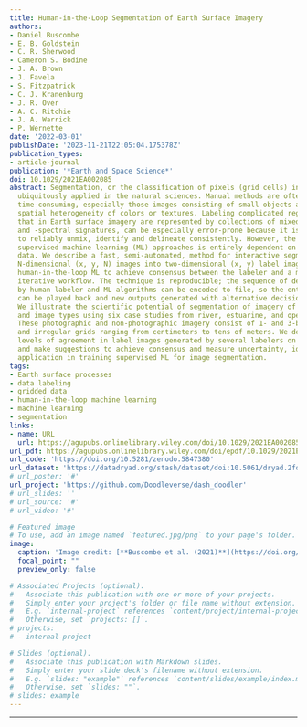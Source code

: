 ```yaml
---
title: Human‐in‐the‐Loop Segmentation of Earth Surface Imagery
authors:
- Daniel Buscombe
- E. B. Goldstein
- C. R. Sherwood
- Cameron S. Bodine
- J. A. Brown
- J. Favela
- S. Fitzpatrick
- C. J. Kranenburg
- J. R. Over
- A. C. Ritchie
- J. A. Warrick
- P. Wernette
date: '2022-03-01'
publishDate: '2023-11-21T22:05:04.175378Z'
publication_types:
- article-journal
publication: '*Earth and Space Science*'
doi: 10.1029/2021EA002085
abstract: Segmentation, or the classification of pixels (grid cells) in imagery, is
  ubiquitously applied in the natural sciences. Manual methods are often prohibitively
  time‐consuming, especially those images consisting of small objects and/or significant
  spatial heterogeneity of colors or textures. Labeling complicated regions of transition
  that in Earth surface imagery are represented by collections of mixed‐pixels, ‐textures,
  and ‐spectral signatures, can be especially error‐prone because it is difficult
  to reliably unmix, identify and delineate consistently. However, the success of
  supervised machine learning (ML) approaches is entirely dependent on good label
  data. We describe a fast, semi‐automated, method for interactive segmentation of
  N‐dimensional (x, y, N) images into two‐dimensional (x, y) label images. It uses
  human‐in‐the‐loop ML to achieve consensus between the labeler and a model in an
  iterative workflow. The technique is reproducible; the sequence of decisions made
  by human labeler and ML algorithms can be encoded to file, so the entire process
  can be played back and new outputs generated with alternative decisions and/or algorithms.
  We illustrate the scientific potential of segmentation of imagery of diverse settings
  and image types using six case studies from river, estuarine, and open coast environments.
  These photographic and non‐photographic imagery consist of 1‐ and 3‐bands on regular
  and irregular grids ranging from centimeters to tens of meters. We demonstrate high
  levels of agreement in label images generated by several labelers on the same imagery,
  and make suggestions to achieve consensus and measure uncertainty, ideal for widespread
  application in training supervised ML for image segmentation.
tags:
- Earth surface processes
- data labeling
- gridded data
- human-in-the-loop machine learning
- machine learning
- segmentation
links:
- name: URL
  url: https://agupubs.onlinelibrary.wiley.com/doi/10.1029/2021EA002085
url_pdf: https://agupubs.onlinelibrary.wiley.com/doi/epdf/10.1029/2021EA002085
url_code: 'https://doi.org/10.5281/zenodo.5847380'
url_dataset: 'https://datadryad.org/stash/dataset/doi:10.5061/dryad.2fqz612ps'
# url_poster: '#'
url_project: 'https://github.com/Doodleverse/dash_doodler'
# url_slides: ''
# url_source: '#'
# url_video: '#'

# Featured image
# To use, add an image named `featured.jpg/png` to your page's folder. 
image:
  caption: 'Image credit: [**Buscombe et al. (2021)**](https://doi.org/10.1029/2021EA002085)'
  focal_point: ""
  preview_only: false

# Associated Projects (optional).
#   Associate this publication with one or more of your projects.
#   Simply enter your project's folder or file name without extension.
#   E.g. `internal-project` references `content/project/internal-project/index.md`.
#   Otherwise, set `projects: []`.
# projects:
# - internal-project

# Slides (optional).
#   Associate this publication with Markdown slides.
#   Simply enter your slide deck's filename without extension.
#   E.g. `slides: "example"` references `content/slides/example/index.md`.
#   Otherwise, set `slides: ""`.
# slides: example
---
```


<!-- {{% callout note %}}
Create your slides in Markdown - click the *Slides* button to check out the example.
{{% /callout %}}

Add the publication's **full text** or **supplementary notes** here. You can use rich formatting such as including [code, math, and images](https://docs.hugoblox.com/content/writing-markdown-latex/). -->
---
